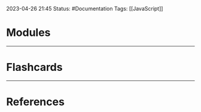 2023-04-26 21:45
Status: #Documentation 
Tags: [[JavaScript]]

# Modules






___
# Flashcards



---
# References
